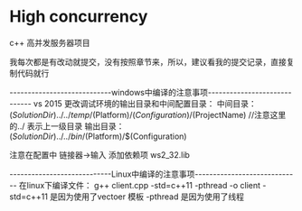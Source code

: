 #  High concurrency 
 c++ 高并发服务器项目
 
 我每次都是有改动就提交，没有按照章节来，所以，建议看我的提交记录，直接复制代码就行
 
 ----------------------------windows中编译的注意事项-----------------------------
 vs 2015 更改调试环境的输出目录和中间配置目录：
 中间目录：$(SolutionDir)../../temp/$(Platform)/$(Configuration)/$(ProjectName)		//注意这里的../  表示上一级目录
 输出目录：$(SolutionDir)../../bin/$(Platform)/$(Configuration)


注意在配置中 链接器->输入 添加依赖项  ws2_32.lib



----------------------------Linux中编译的注意事项-----------------------------
在linux下编译文件：
g++ client.cpp -std=c++11 -pthread -o client
-std=c++11   是因为使用了vectoer 模板
-pthread     是因为使用了线程
